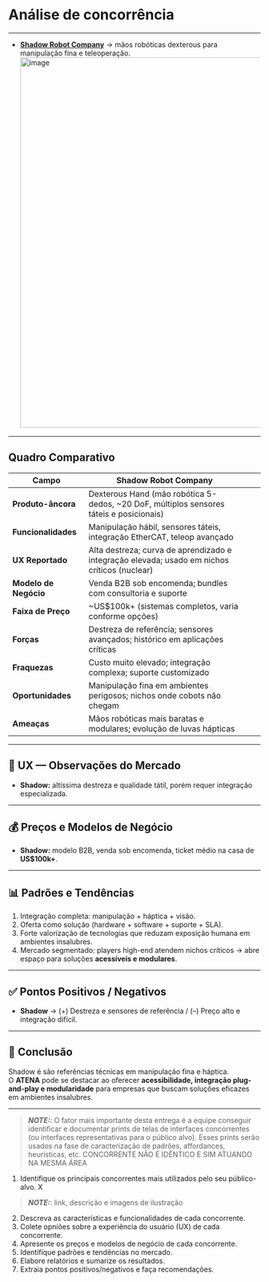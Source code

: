 # Análise de concorrência
---

- **[Shadow Robot Company](https://shadowrobot.com)** → mãos robóticas dexterous para manipulação fina e teleoperação.
  <img width="1495" height="738" alt="image" src="https://github.com/user-attachments/assets/1eb2f2f7-4f5c-4c6b-a7d7-d139c5790c7f" />  

---

## Quadro Comparativo

| Campo                | Shadow Robot Company |  | |
|----------------------|----------------------|----------------------|----------------------| 
| **Produto-âncora**   | Dexterous Hand (mão robótica 5-dedos, ~20 DoF, múltiplos sensores táteis e posicionais) |
| **Funcionalidades**  | Manipulação hábil, sensores táteis, integração EtherCAT, teleop avançado |
| **UX Reportado**     | Alta destreza; curva de aprendizado e integração elevada; usado em nichos críticos (nuclear) |
| **Modelo de Negócio**| Venda B2B sob encomenda; bundles com consultoria e suporte | 
| **Faixa de Preço**   | ~US$100k+ (sistemas completos, varia conforme opções) | 
| **Forças**           | Destreza de referência; sensores avançados; histórico em aplicações críticas | 
| **Fraquezas**        | Custo muito elevado; integração complexa; suporte customizado | 
| **Oportunidades**    | Manipulação fina em ambientes perigosos; nichos onde cobots não chegam | 
| **Ameaças**          | Mãos robóticas mais baratas e modulares; evolução de luvas hápticas |

---

## 🎯 UX — Observações do Mercado
- **Shadow:** altíssima destreza e qualidade tátil, porém requer integração especializada.  

---

## 💰 Preços e Modelos de Negócio
- **Shadow:** modelo B2B, venda sob encomenda, ticket médio na casa de **US$100k+**.  

---

## 📊 Padrões e Tendências
1. Integração completa: manipulação + háptica + visão.  
2. Oferta como solução (hardware + software + suporte + SLA).  
3. Forte valorização de tecnologias que reduzam exposição humana em ambientes insalubres.  
4. Mercado segmentado: players high-end atendem nichos críticos → abre espaço para soluções **acessíveis e modulares**.  

---

## ✅ Pontos Positivos / Negativos
- **Shadow** → (+) Destreza e sensores de referência / (–) Preço alto e integração difícil.    

---

## 📌 Conclusão
Shadow é são referências técnicas em manipulação fina e háptica.  
O **ATENA** pode se destacar ao oferecer **acessibilidade, integração plug-and-play e modularidade** para empresas que buscam soluções eficazes em ambientes insalubres.

---
> **_NOTE:_**: O fator mais importante desta entrega é a equipe conseguir identificar e documentar prints de telas de interfaces concorrentes (ou interfaces representativas para o público alvo). Esses prints serão usados na fase de caracterização de padrões, affordances, heurísticas, etc. CONCORRENTE NÃO É IDÊNTICO E SIM ATUANDO NA MESMA ÁREA
1. Identifique os principais concorrentes mais utilizados pelo seu público-alvo. X
> **_NOTE:_**: link, descrição e imagens de ilustração
2. Descreva as características e funcionalidades de cada concorrente.
3. Colete opniões sobre a experiência do usuário (UX) de cada concorrente.
4. Apresente os preços e modelos de negócio de cada concorrente.
5. Identifique padrões e tendências no mercado.
6. Elabore relatórios e sumarize os resultados.
7. Extraia pontos positivos/negativos e faça recomendações.
